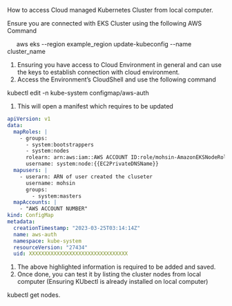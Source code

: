 How to access Cloud managed Kubernetes Cluster from local computer.

Ensure you are connected with EKS Cluster using the following AWS Command

`	`aws eks --region example\_region update-kubeconfig --name cluster\_name

1. Ensuring you have access to Cloud Environment in general and can use the keys to establish connection with cloud environment.
1. Access the Environment’s CloudShell and use the following command

kubectl edit -n kube-system configmap/aws-auth

1. This will open a manifest which requires to be updated
```yaml
apiVersion: v1
data:
  mapRoles: |
    - groups:
      - system:bootstrappers
      - system:nodes
      rolearn: arn:aws:iam::AWS ACCOUNT ID:role/mohsin-AmazonEKSNodeRole
      username: system:node:{{EC2PrivateDNSName}}
  mapusers: |
    - userarn: ARN of user created the cluseter
      username: mohsin
      groups:
        - system:masters
  mapAccounts: |
    - "AWS ACCOUNT NUMBER"
kind: ConfigMap
metadata:
  creationTimestamp: "2023-03-25T03:14:14Z"
  name: aws-auth
  namespace: kube-system
  resourceVersion: "27434"
  uid: XXXXXXXXXXXXXXXXXXXXXXXXXXXXXXXX
```

1. The above highlighted information is required to be added and saved.
1. Once done, you can test it by listing the cluster nodes from local computer (Ensuring KUbectl is already installed on local computer)

kubectl get nodes.
